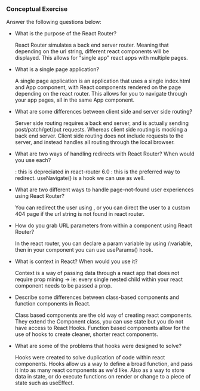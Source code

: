 ### Conceptual Exercise

Answer the following questions below:

- What is the purpose of the React Router?

  React Router simulates a back end server router. Meaning that depending on the url string, different react components will be displayed. This allows for "single app" react apps with multiple pages.

- What is a single page application?

  A single page application is an application that uses a single index.html and App component, with React components rendered on the page depending on the react router. This allows for you to navigate through your app pages, all in the same App component. 

- What are some differences between client side and server side routing?

  Server side routing requires a back end server, and is actually sending post/patch/get/put requests. Whereas client side routing is mocking a back end server. Client side routing does not include requests to the server, and instead  handles all routing through the local browser.

- What are two ways of handling redirects with React Router? When would you use each?

  <Redirect > : this is depreciated in react-router 6.0
  <Navigate> : this is the preferred way to redirect.
  useNavigate() is a hook we can use as well.

- What are two different ways to handle page-not-found user experiences using React Router?

  You can redirect the user using <Navigate to="*">, or you can direct the user to a custom 404 page if the url string is not found in react router.

- How do you grab URL parameters from within a component using React Router?


  In the react router, you can declare a param variable by using /:variable, then in your component you can use useParams() hook.

- What is context in React? When would you use it?

  Context is a way of passing data through a react app that does not require prop mining -> ie: every single nested child within your react component needs to be passed a prop.

- Describe some differences between class-based components and function
  components in React.

  Class based components are the old way of creating react components. They extend the Component class, you can use state but you do not have access to React Hooks. Function based components allow for the use of hooks to create cleaner, shorter react components.

- What are some of the problems that hooks were designed to solve?

  Hooks were created to solve duplication of code within react components. Hooks allow us a way to define a broad function, and pass it into as many react components as we'd like. Also as a way to store data in state, or do execute functions on render or change to a piece of state such as useEffect.